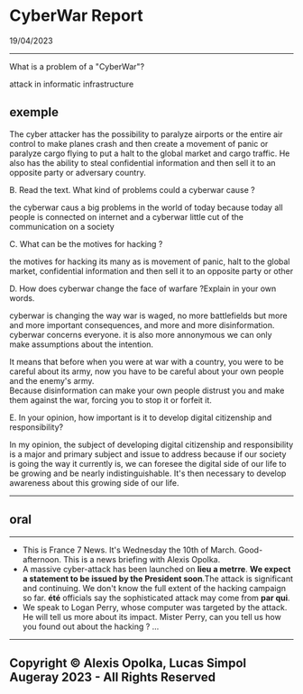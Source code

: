 # CyberWar Report

19/04/2023

----

What is a problem of a "CyberWar"?

  attack in informatic infrastructure

## exemple

  The cyber attacker has the possibility to paralyze airports or the entire air control to make planes crash and then create a movement of panic or paralyze cargo flying to put a halt to the global market and cargo traffic. He also has the ability to steal confidential information and then sell it to an opposite party or adversary country.

B. Read the text. What kind of problems could a cyberwar cause ?

  the cyberwar caus a big problems in the world of today because today all people is connected on internet and a cyberwar little cut of the communication on a society

C. What can be the motives for hacking ?

  the motives for hacking its many as is movement of panic, halt to the global market, confidential information and then sell it to an opposite party or other

D. How does cyberwar change the face of warfare ?Explain in your own words. 

  cyberwar is changing the way war is waged, no more battlefields but more and more important consequences, and more and more disinformation. cyberwar concerns everyone. it is also more annonymous we can only make assumptions about the intention.

  It means that before when you were at war with a country, you were to be careful about its army,
  now you have to be careful about your own people and the enemy's army.  
  Because disinformation can make your own people distrust you and make them against
  the war, forcing you to stop it or forfeit it.

E. In your opinion, how important is it to develop digital citizenship and responsibility?

  In my opinion, the subject of developing digital citizenship and responsibility is a major and primary subject and issue to address because if our society is going the way it currently is, we can foresee the digital side of our life to be growing and be nearly indistinguishable. It's then necessary to develop awareness about this growing side of our life.


----

## oral

----

- This is France 7 News. It's Wednesday the 10th of March. Good-afternoon. This is a news briefing with Alexis Opolka.
- A massive cyber-attack has been launched on **lieu a metrre**. __We expect a statement to be issued by the President soon__.The attack is significant and continuing. We don't know the full extent of the hacking campaign so far. **été** officials say the sophisticated attack may come from **par qui**.
- We speak to Logan Perry, whose computer was targeted by the attack. He will tell us more about its impact. Mister Perry, can you tell us how you found out about the
hacking ? …



----

## Copyright &copy; Alexis Opolka, Lucas Simpol Augeray 2023 - All Rights Reserved
